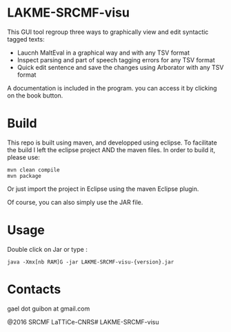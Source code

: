 LAKME-SRCMF-visu
===============

This GUI tool regroup three ways to graphically view and edit syntactic tagged texts: 
- Laucnh MaltEval in a graphical way and with any TSV format
- Inspect parsing and part of speech tagging errors for any TSV format
- Quick edit sentence and save the changes using Arborator with any TSV format

A documentation is included in the program. you can access it by clicking on the book button.

# Build

This repo is built using maven, and developped using eclipse. To facilitate the build I left the eclipse project AND the maven files. In order to build it, please use:

```
mvn clean compile
mvn package
```

Or just import the project in Eclipse using the maven Eclipse plugin.

Of course, you can also simply use the JAR file.

# Usage

Double click on Jar or type :

```
java -Xmx[nb RAM]G -jar LAKME-SRCMF-visu-{version}.jar
```

# Contacts

gael dot guibon at gmail.com

@2016 SRCMF LaTTiCe-CNRS# LAKME-SRCMF-visu
